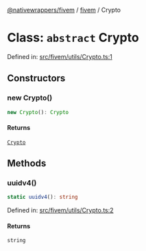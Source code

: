 [@nativewrappers/fivem](../../README.md) / [fivem](../README.md) / Crypto

# Class: `abstract` Crypto

Defined in: [src/fivem/utils/Crypto.ts:1](https://github.com/nativewrappers/fivem/blob/b9a4f02a0f902a29cccc3c350b3c8379abeb4a1b/src/fivem/utils/Crypto.ts#L1)

## Constructors

### new Crypto()

```ts
new Crypto(): Crypto
```

#### Returns

[`Crypto`](Crypto.md)

## Methods

### uuidv4()

```ts
static uuidv4(): string
```

Defined in: [src/fivem/utils/Crypto.ts:2](https://github.com/nativewrappers/fivem/blob/b9a4f02a0f902a29cccc3c350b3c8379abeb4a1b/src/fivem/utils/Crypto.ts#L2)

#### Returns

`string`
